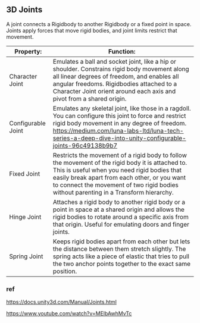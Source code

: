 ## 3D Joints

A joint connects a Rigidbody
 to another Rigidbody or a fixed point in space. Joints apply forces that move rigid bodies, and joint limits restrict that movement.

 
| Property: | Function: |
| --- | --- |
| Character Joint | Emulates a ball and socket joint, like a hip or shoulder. Constrains rigid body movement along all linear degrees of freedom, and enables all angular freedoms. Rigidbodies attached to a Character Joint orient around each axis and pivot from a shared origin. |
| Configurable Joint | Emulates any skeletal joint, like those in a ragdoll. You can configure this joint to force and restrict rigid body movement in any degree of freedom. https://medium.com/luna-labs-ltd/luna-tech-series-a-deep-dive-into-unity-configurable-joints-96c49138b9b7|
| Fixed Joint | Restricts the movement of a rigid body to follow the movement of the rigid body it is attached to. This is useful when you need rigid bodies that easily break apart from each other, or you want to connect the movement of two rigid bodies without parenting in a Transform hierarchy. |
| Hinge Joint | Attaches a rigid body to another rigid body or a point in space at a shared origin and allows the rigid bodies to rotate around a specific axis from that origin. Useful for emulating doors and finger joints. |
| Spring Joint | Keeps rigid bodies apart from each other but lets the distance between them stretch slightly. The spring acts like a piece of elastic that tries to pull the two anchor points together to the exact same position. |



### ref
https://docs.unity3d.com/Manual/Joints.html

https://www.youtube.com/watch?v=MElbAwhMvTc
